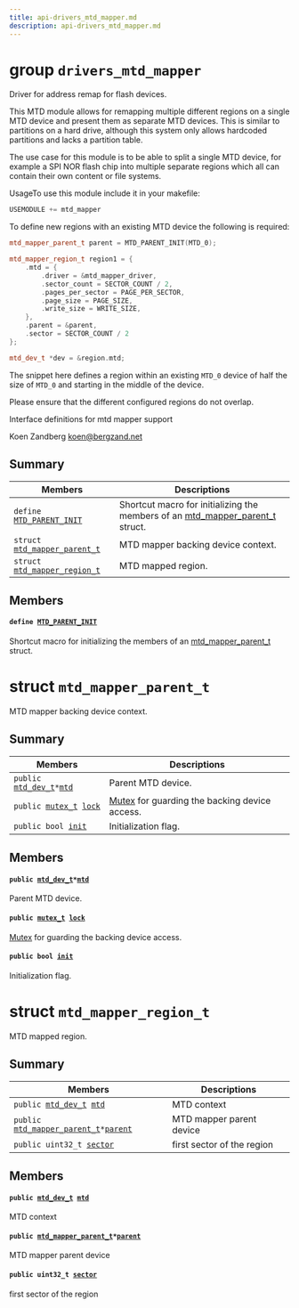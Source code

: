 ```yaml
---
title: api-drivers_mtd_mapper.md
description: api-drivers_mtd_mapper.md
---
```

# group `drivers_mtd_mapper` 

Driver for address remap for flash devices.

This MTD module allows for remapping multiple different regions on a single MTD device and present them as separate MTD devices. This is similar to partitions on a hard drive, although this system only allows hardcoded partitions and lacks a partition table.

The use case for this module is to be able to split a single MTD device, for example a SPI NOR flash chip into multiple separate regions which all can contain their own content or file systems.

UsageTo use this module include it in your makefile:

```cpp
USEMODULE += mtd_mapper
```

To define new regions with an existing MTD device the following is required:

```cpp
mtd_mapper_parent_t parent = MTD_PARENT_INIT(MTD_0);

mtd_mapper_region_t region1 = {
    .mtd = {
        .driver = &mtd_mapper_driver,
        .sector_count = SECTOR_COUNT / 2,
        .pages_per_sector = PAGE_PER_SECTOR,
        .page_size = PAGE_SIZE,
        .write_size = WRITE_SIZE,
    },
    .parent = &parent,
    .sector = SECTOR_COUNT / 2
};

mtd_dev_t *dev = &region.mtd;
```
 The snippet here defines a region within an existing `MTD_0` device of half the size of `MTD_0` and starting in the middle of the device.

Please ensure that the different configured regions do not overlap.

Interface definitions for mtd mapper support

Koen Zandberg [koen@bergzand.net](mailto:koen@bergzand.net)

## Summary

 Members                        | Descriptions                                
--------------------------------|---------------------------------------------
`define `[`MTD_PARENT_INIT`](#group__drivers__mtd__mapper_1ga35f0f9dde0c457059a8b2d2f27b7a9c2)            | Shortcut macro for initializing the members of an [mtd_mapper_parent_t](./doc/starlight-docs/src/content/docs/apidoc/api-drivers_mtd_mapper.md#structmtd__mapper__parent__t) struct.
`struct `[`mtd_mapper_parent_t`](#structmtd__mapper__parent__t) | MTD mapper backing device context.
`struct `[`mtd_mapper_region_t`](#structmtd__mapper__region__t) | MTD mapped region.

## Members

#### `define `[`MTD_PARENT_INIT`](#group__drivers__mtd__mapper_1ga35f0f9dde0c457059a8b2d2f27b7a9c2) 

Shortcut macro for initializing the members of an [mtd_mapper_parent_t](./doc/starlight-docs/src/content/docs/apidoc/api-drivers_mtd_mapper.md#structmtd__mapper__parent__t) struct.

# struct `mtd_mapper_parent_t` 

MTD mapper backing device context.

## Summary

 Members                        | Descriptions                                
--------------------------------|---------------------------------------------
`public `[`mtd_dev_t`](./doc/starlight-docs/src/content/docs/apidoc/api-drivers_mtd.md#structmtd__dev__t)` * `[`mtd`](#structmtd__mapper__parent__t_1a6eebd917d225cc69a08d58b12afe3e09) | Parent MTD device.
`public `[`mutex_t`](./doc/starlight-docs/src/content/docs/apidoc/api-core_sync_mutex.md#structmutex__t)` `[`lock`](#structmtd__mapper__parent__t_1a2d49e3fc62a91aeec11e24377eb5d2ac) | [Mutex](./doc/starlight-docs/src/content/docs/apidoc/api-pkg_paho_mqtt.md#structMutex) for guarding the backing device access.
`public bool `[`init`](#structmtd__mapper__parent__t_1a970e062970b71ec6bc851edf887111bd) | Initialization flag.

## Members

#### `public `[`mtd_dev_t`](./doc/starlight-docs/src/content/docs/apidoc/api-drivers_mtd.md#structmtd__dev__t)` * `[`mtd`](#structmtd__mapper__parent__t_1a6eebd917d225cc69a08d58b12afe3e09) 

Parent MTD device.

#### `public `[`mutex_t`](./doc/starlight-docs/src/content/docs/apidoc/api-core_sync_mutex.md#structmutex__t)` `[`lock`](#structmtd__mapper__parent__t_1a2d49e3fc62a91aeec11e24377eb5d2ac) 

[Mutex](./doc/starlight-docs/src/content/docs/apidoc/api-pkg_paho_mqtt.md#structMutex) for guarding the backing device access.

#### `public bool `[`init`](#structmtd__mapper__parent__t_1a970e062970b71ec6bc851edf887111bd) 

Initialization flag.

# struct `mtd_mapper_region_t` 

MTD mapped region.

## Summary

 Members                        | Descriptions                                
--------------------------------|---------------------------------------------
`public `[`mtd_dev_t`](./doc/starlight-docs/src/content/docs/apidoc/api-drivers_mtd.md#structmtd__dev__t)` `[`mtd`](#structmtd__mapper__region__t_1a9edb672928d4f2d89ad18c8a03f389b1) | MTD context
`public `[`mtd_mapper_parent_t`](./doc/starlight-docs/src/content/docs/apidoc/api-drivers_mtd_mapper.md#structmtd__mapper__parent__t)` * `[`parent`](#structmtd__mapper__region__t_1a5dacd4a9d652d854a10004b0bc558fa6) | MTD mapper parent device
`public uint32_t `[`sector`](#structmtd__mapper__region__t_1af913e85e666d40bcdbc758baec8bc0e9) | first sector of the region

## Members

#### `public `[`mtd_dev_t`](./doc/starlight-docs/src/content/docs/apidoc/api-drivers_mtd.md#structmtd__dev__t)` `[`mtd`](#structmtd__mapper__region__t_1a9edb672928d4f2d89ad18c8a03f389b1) 

MTD context

#### `public `[`mtd_mapper_parent_t`](./doc/starlight-docs/src/content/docs/apidoc/api-drivers_mtd_mapper.md#structmtd__mapper__parent__t)` * `[`parent`](#structmtd__mapper__region__t_1a5dacd4a9d652d854a10004b0bc558fa6) 

MTD mapper parent device

#### `public uint32_t `[`sector`](#structmtd__mapper__region__t_1af913e85e666d40bcdbc758baec8bc0e9) 

first sector of the region

